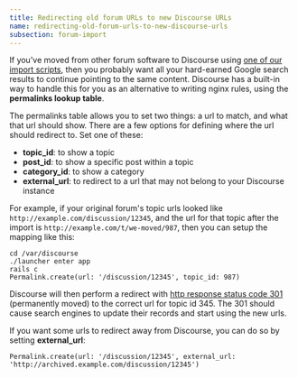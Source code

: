 ```yaml
---
title: Redirecting old forum URLs to new Discourse URLs
name: redirecting-old-forum-urls-to-new-discourse-urls
subsection: forum-import
---
```


If you've moved from other forum software to Discourse using [one of our import scripts](https://github.com/discourse/discourse/tree/master/script/import_scripts), then you probably want all your hard-earned Google search results to continue pointing to the same content. Discourse has a built-in way to handle this for you as an alternative to writing nginx rules, using the **permalinks lookup table**.

The permalinks table allows you to set two things: a url to match, and what that url should show. There are a few options for defining where the url should redirect to. Set one of these:

* **topic_id**: to show a topic
* **post_id**: to show a specific post within a topic
* **category_id**: to show a category
* **external_url**: to redirect to a url that may not belong to your Discourse instance

For example, if your original forum's topic urls looked like `http://example.com/discussion/12345`, and the url for that topic after the import is `http://example.com/t/we-moved/987`, then you can setup the mapping like this:

```
cd /var/discourse
./launcher enter app
rails c
Permalink.create(url: '/discussion/12345', topic_id: 987)
```

Discourse will then perform a redirect with [http response status code 301](http://en.wikipedia.org/wiki/HTTP_301) (permanently moved) to the correct url for topic id 345. The 301 should cause search engines to update their records and start using the new urls.

If you want some urls to redirect away from Discourse, you can do so by setting **external_url**:

```
Permalink.create(url: '/discussion/12345', external_url: 'http://archived.example.com/discussion/12345')
```
